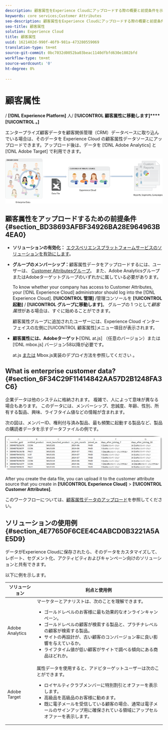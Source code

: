 ```yaml
---
description: 顧客属性をExperience Cloudにアップロードする際の概要と前提条件を示します。
keywords: core services;Customer Attributes
seo-description: 顧客属性をExperience Cloudにアップロードする際の概要と前提条件を示します。
seo-title: 顧客属性
solution: Experience Cloud
title: 顧客属性
uuid: 1621402d-990f-46f9-981a-473280559069
translation-type: tm+mt
source-git-commit: 0bc7032d0052ba03beac1140dfbfd630e1802bfd
workflow-type: tm+mt
source-wordcount: '0'
ht-degree: 0%

---
```



# 顧客属性

/ **[!DNL Experience Platform]** 人/ **[!UICONTROL 顧客属性に移動します]****[!UICONTROL 。]**

エンタープライズ顧客データを顧客関係管理（CRM）データベースに取り込んでいる場合は、そのデータを Experience Cloud の顧客属性データソースにアップロードできます。アップロード後は、データを [!DNL Adobe Analytics] と [!DNL Adobe Target] で利用できます。

![](assets/custom_reports.png)

## 顧客属性をアップロードするための前提条件 {#section_BD38693AFBF34926BA28E964963B4EA0}

* **ソリューションの有効化：** [エクスペリエンスプラットフォームサービスのソリューションを有効にします](../core-services/core-services.md#concept_07ED1D5C64234E77976E6D572E78FB9C)。

* **グループのメンバーシップ：**&#x200B;顧客属性データをアップロードするには、ユーザーは、 [Customer Attributesグループ](../admin-getting-started/admin-getting-started.md#task_3295A85536BF48899A1AB40D207E77E9)。 また、Adobe AnalyticsグループまたはAdobeターゲットグループのいずれかに属している必要があります。

   To know whether your company has access to Customer Attributes, your [!DNL Experience Cloud] administrator should log into the [!DNL Experience Cloud]. **[!UICONTROL 管理]** /管理コンソールを **[!UICONTROL 起動]** / **[!UICONTROL グループに移動します]**。 グループの 1 つとして&#x200B;*顧客属性*&#x200B;がある場合は、すぐに始めることができます。

   顧客属性グループに追加されたユーザーには、Experience Cloud インターフェイスの左側に[!UICONTROL 顧客属性]メニュー項目が表示されます。

* **顧客属性には、Adobeターゲット**[!DNL at.js] （任意のバージョン）または [!DNL mbox.js] バージョン58以降が必要です。

   at.js [または](https://docs.adobe.com/content/help/en/target/using/implement-target/client-side/deploy-at-js/how-to-deployatjs.html) Mbox.js実装のデプロイ方法を参照してください [](https://docs.adobe.com/content/help/ja-JP/target/using/implement-target/client-side/mbox-implement/mbox-download.html)。

## What is enterprise customer data? {#section_6F34C29F11414842AA57D2B1248FA3C6}

企業データは他のシステムに格納されます。 複雑で、人によって意味が異なる場合もあります。 このデータには、メンバーシップ、忠誠度、年齢、性別、所有する製品、興味、ライフタイム値などの情報が含まれます。

次の図は、メンバーID、権利付与済み製品、最も頻繁に起動する製品など、製品の購読者データを示すデータファイルの例です。

![](assets/01_crs_usecase.png)

After you create the data file, you can upload it to the customer attribute source that you create in **[!UICONTROL Experience Cloud]** > **[!UICONTROL Customer Attributes]**.

このワークフローについては、[顧客属性データのアップロード](../attributes/t-crs-usecase.md#task_BCC327B2A0EF4A1BBB2934013AB92B78)を参照してください。

## ソリューションの使用例 {#section_4E77650F6CEE4C4ABCD0B3221A5AE5D9}

データがExperience Cloudに保存されたら、そのデータをカスタマイズして、レポート、セグメント化、アクティビティおよびキャンペーン向けのソリューションと共有できます。

以下に例を示します。

| ソリューション | 利点と使用例 |
|--- |--- |
| Adobe Analytics | マーケターとアナリストは、次のことを理解できます。<ul><li>ゴールドレベルのお客様に最も効果的なオンラインキャンペーン。</li><li>ゴールドレベルの顧客が検索する製品と、プラチナレベルの顧客が検索する製品。</li><li>サイトの再設計が、古い顧客のコンバージョン率に良い影響を与えているか。</li><li>ライフタイム値が低い顧客がサイトで調べる傾向にある商品はどれか。</li></ul> |
| Adobe Target | 属性データを使用すると、アドビターゲットユーザーは次のことができます。<ul><li>ロイヤルティクラブメンバーに特別割引とオファーを表示します。</li><li>高級品を高級品のお客様に勧めます。</li><li>既に電子メールを受信している顧客の場合、通常は電子メールのサインアップ用に確保されている領域にアップセルオファーを表示します。</li></ul> |
